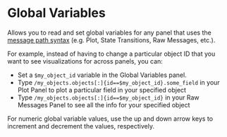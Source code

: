 # Global Variables

Allows you to read and set global variables for any panel that uses the [message path syntax](/help/message-path-syntax) (e.g. Plot, State Transitions, Raw Messages, etc.).

For example, instead of having to change a particular object ID that you want to see visualizations for across panels, you can:

- Set a `$my_object_id` variable in the Global Variables panel.
- Type `/my_objects.objects[:]{id==$my_object_id}.some_field` in your Plot Panel to plot a particular field in your specified object
- Type `/my_objects.objects[:]{id==$my_object_id}` in your Raw Messages Panel to see all the info for your specified object

For numeric global variable values, use the up and down arrow keys to increment and decrement the values, respectively.
